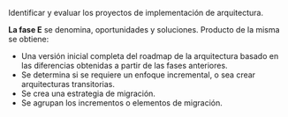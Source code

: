 Identificar y evaluar los proyectos de implementación de arquitectura.

**La fase E** se denomina, oportunidades y soluciones. Producto de la misma se obtiene:

- Una versión inicial completa del roadmap de la arquitectura basado en las diferencias obtenidas a partir de las fases anteriores.
- Se determina si se requiere un enfoque incremental, o sea crear arquitecturas transitorias.
- Se crea una estrategia de migración.
- Se agrupan los incrementos o elementos de migración.
